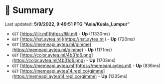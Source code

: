 # 📖 Summary
Last updated: **5/9/2022, 9:49:51 PTG "Asia/Kuala_Lumpur"**

- `GET` [https://lilr.ml](https://lilr.ml) - **Up** (11330ms)
- `GET` [https://hst.aytea.ml](https://hst.aytea.ml) - **Up** (720ms)
- `GET` [https://memeapi.aytea.ml/gimme](https://memeapi.aytea.ml/gimme) - **Up** (1171ms)
- `GET` [https://color.aytea.ml/4b31d6.png](https://color.aytea.ml/4b31d6.png) - **Up** (1703ms)
- `GET` [https://memeapi.aytea.ml](https://memeapi.aytea.ml) - **Up** (836ms)
- `GET` [https://memeapi.aytea14.repl.co/gimme](https://memeapi.aytea14.repl.co/gimme) - **Up** (1335ms)
